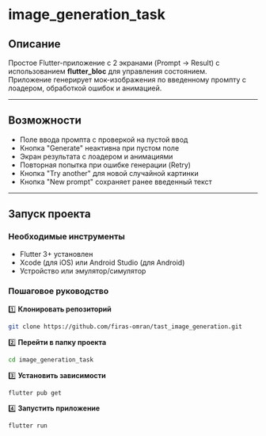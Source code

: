 # image_generation_task


## Описание
Простое Flutter-приложение с 2 экранами (Prompt → Result) с использованием **flutter_bloc** для управления состоянием.  
Приложение генерирует мок-изображения по введенному промпту с лоадером, обработкой ошибок и анимацией.

---

## Возможности
- Поле ввода промпта с проверкой на пустой ввод
- Кнопка "Generate" неактивна при пустом поле
- Экран результата с лоадером и анимациями
- Повторная попытка при ошибке генерации (Retry)
- Кнопка "Try another" для новой случайной картинки
- Кнопка "New prompt" сохраняет ранее введенный текст

---

## Запуск проекта

### Необходимые инструменты
- Flutter 3+ установлен
- Xcode (для iOS) или Android Studio (для Android)
- Устройство или эмулятор/симулятор

### Пошаговое руководство

1️⃣ **Клонировать репозиторий**
```bash
git clone https://github.com/firas-omran/tast_image_generation.git

```
2️⃣ **Перейти в папку проекта**
```bash
cd image_generation_task
```
3️⃣ **Установить зависимости**
```bash
flutter pub get
```
4️⃣ **Запустить приложение**
```bash
flutter run
```

